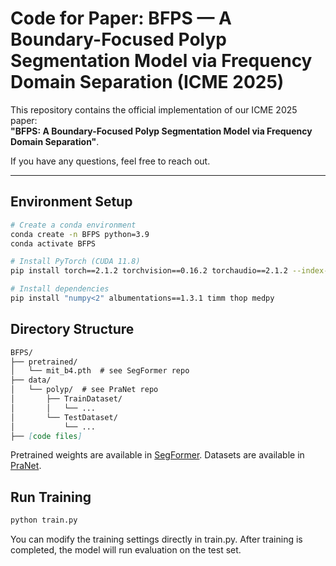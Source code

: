 # Code for Paper: BFPS — A Boundary-Focused Polyp Segmentation Model via Frequency Domain Separation (ICME 2025)

This repository contains the official implementation of our ICME 2025 paper:  
**"BFPS: A Boundary-Focused Polyp Segmentation Model via Frequency Domain Separation"**.  

If you have any questions, feel free to reach out.

---

## Environment Setup

```bash
# Create a conda environment
conda create -n BFPS python=3.9
conda activate BFPS

# Install PyTorch (CUDA 11.8)
pip install torch==2.1.2 torchvision==0.16.2 torchaudio==2.1.2 --index-url https://download.pytorch.org/whl/cu118

# Install dependencies
pip install "numpy<2" albumentations==1.3.1 timm thop medpy
```

## Directory Structure

```md
BFPS/
├── pretrained/
│   └── mit_b4.pth	# see SegFormer repo
├── data/
│   └── polyp/	# see PraNet repo
│       ├── TrainDataset/
│       │   └── ...
│       └── TestDataset/
│           └── ...
├── [code files]
```
Pretrained weights are available in [SegFormer](https://github.com/NVlabs/SegFormer). Datasets are available in [PraNet](https://github.com/DengPingFan/PraNet).

## Run Training

```bash
python train.py
```
You can modify the training settings directly in train.py. After training is completed, the model will run evaluation on the test set.





